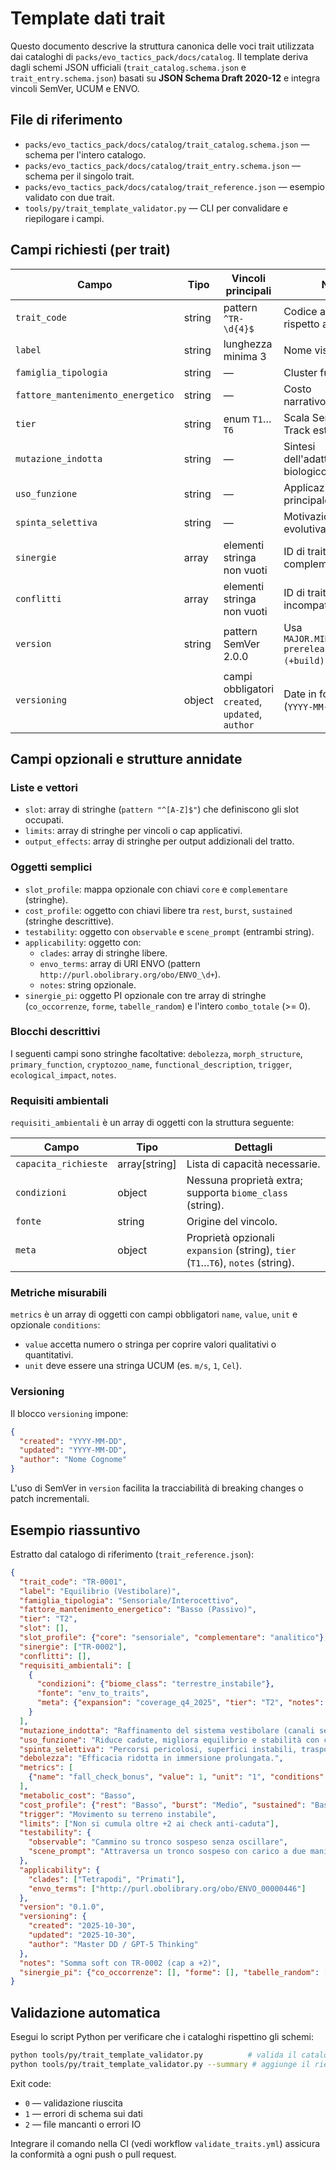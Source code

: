 # Template dati trait

Questo documento descrive la struttura canonica delle voci trait utilizzata dai cataloghi di
`packs/evo_tactics_pack/docs/catalog`. Il template deriva dagli schemi JSON ufficiali
(`trait_catalog.schema.json` e `trait_entry.schema.json`) basati su **JSON Schema Draft 2020-12** e
integra vincoli SemVer, UCUM e ENVO.

## File di riferimento

- `packs/evo_tactics_pack/docs/catalog/trait_catalog.schema.json` — schema per l'intero catalogo.
- `packs/evo_tactics_pack/docs/catalog/trait_entry.schema.json` — schema per il singolo trait.
- `packs/evo_tactics_pack/docs/catalog/trait_reference.json` — esempio validato con due trait.
- `tools/py/trait_template_validator.py` — CLI per convalidare e riepilogare i campi.

## Campi richiesti (per trait)

| Campo                    | Tipo     | Vincoli principali                                      | Note |
|--------------------------|----------|----------------------------------------------------------|------|
| `trait_code`             | string   | pattern `^TR-\d{4}$`                                    | Codice agnostico rispetto alla specie. |
| `label`                  | string   | lunghezza minima 3                                       | Nome visualizzato. |
| `famiglia_tipologia`     | string   | —                                                        | Cluster funzionale. |
| `fattore_mantenimento_energetico` | string | —                                                       | Costo narrativo/energetico. |
| `tier`                   | string   | enum `T1`…`T6`                                           | Scala Sentience Track estesa. |
| `mutazione_indotta`      | string   | —                                                        | Sintesi dell'adattamento biologico. |
| `uso_funzione`           | string   | —                                                        | Applicazione principale in gioco. |
| `spinta_selettiva`       | string   | —                                                        | Motivazione evolutiva o tattica. |
| `sinergie`               | array    | elementi stringa non vuoti                               | ID di trait complementari. |
| `conflitti`              | array    | elementi stringa non vuoti                               | ID di trait incompatibili. |
| `version`                | string   | pattern SemVer 2.0.0                                     | Usa `MAJOR.MINOR.PATCH(-prerelease)(+build)`. |
| `versioning`             | object   | campi obbligatori `created`, `updated`, `author`         | Date in formato ISO (`YYYY-MM-DD`). |

## Campi opzionali e strutture annidate

### Liste e vettori

- `slot`: array di stringhe (`pattern "^[A-Z]$"`) che definiscono gli slot occupati.
- `limits`: array di stringhe per vincoli o cap applicativi.
- `output_effects`: array di stringhe per output addizionali del tratto.

### Oggetti semplici

- `slot_profile`: mappa opzionale con chiavi `core` e `complementare` (stringhe).
- `cost_profile`: oggetto con chiavi libere tra `rest`, `burst`, `sustained` (stringhe descrittive).
- `testability`: oggetto con `observable` e `scene_prompt` (entrambi string).
- `applicability`: oggetto con:
  - `clades`: array di stringhe libere.
  - `envo_terms`: array di URI ENVO (pattern `http://purl.obolibrary.org/obo/ENVO_\d+`).
  - `notes`: string opzionale.
- `sinergie_pi`: oggetto PI opzionale con tre array di stringhe (`co_occorrenze`, `forme`,
  `tabelle_random`) e l'intero `combo_totale` (>= 0).

### Blocchi descrittivi

I seguenti campi sono stringhe facoltative: `debolezza`, `morph_structure`, `primary_function`,
`cryptozoo_name`, `functional_description`, `trigger`, `ecological_impact`, `notes`.

### Requisiti ambientali

`requisiti_ambientali` è un array di oggetti con la struttura seguente:

| Campo                 | Tipo          | Dettagli |
|-----------------------|---------------|----------|
| `capacita_richieste`  | array[string] | Lista di capacità necessarie. |
| `condizioni`          | object        | Nessuna proprietà extra; supporta `biome_class` (string). |
| `fonte`               | string        | Origine del vincolo. |
| `meta`                | object        | Proprietà opzionali `expansion` (string), `tier` (`T1`…`T6`), `notes` (string). |

### Metriche misurabili

`metrics` è un array di oggetti con campi obbligatori `name`, `value`, `unit` e opzionale
`conditions`:

- `value` accetta numero o stringa per coprire valori qualitativi o quantitativi.
- `unit` deve essere una stringa UCUM (es. `m/s`, `1`, `Cel`).

### Versioning

Il blocco `versioning` impone:

```json
{
  "created": "YYYY-MM-DD",
  "updated": "YYYY-MM-DD",
  "author": "Nome Cognome"
}
```

L'uso di SemVer in `version` facilita la tracciabilità di breaking changes o patch incrementali.

## Esempio riassuntivo

Estratto dal catalogo di riferimento (`trait_reference.json`):

```json
{
  "trait_code": "TR-0001",
  "label": "Equilibrio (Vestibolare)",
  "famiglia_tipologia": "Sensoriale/Interocettivo",
  "fattore_mantenimento_energetico": "Basso (Passivo)",
  "tier": "T2",
  "slot": [],
  "slot_profile": {"core": "sensoriale", "complementare": "analitico"},
  "sinergie": ["TR-0002"],
  "conflitti": [],
  "requisiti_ambientali": [
    {
      "condizioni": {"biome_class": "terrestre_instabile"},
      "fonte": "env_to_traits",
      "meta": {"expansion": "coverage_q4_2025", "tier": "T2", "notes": ""}
    }
  ],
  "mutazione_indotta": "Raffinamento del sistema vestibolare (canali semicircolari).",
  "uso_funzione": "Riduce cadute, migliora equilibrio e stabilità con carico.",
  "spinta_selettiva": "Percorsi pericolosi, superfici instabili, trasporto di carichi.",
  "debolezza": "Efficacia ridotta in immersione prolungata.",
  "metrics": [
    {"name": "fall_check_bonus", "value": 1, "unit": "1", "conditions": "terra|instabile"}
  ],
  "metabolic_cost": "Basso",
  "cost_profile": {"rest": "Basso", "burst": "Medio", "sustained": "Basso"},
  "trigger": "Movimento su terreno instabile",
  "limits": ["Non si cumula oltre +2 ai check anti-caduta"],
  "testability": {
    "observable": "Cammino su tronco sospeso senza oscillare",
    "scene_prompt": "Attraversa un tronco sospeso con carico a due mani"
  },
  "applicability": {
    "clades": ["Tetrapodi", "Primati"],
    "envo_terms": ["http://purl.obolibrary.org/obo/ENVO_00000446"]
  },
  "version": "0.1.0",
  "versioning": {
    "created": "2025-10-30",
    "updated": "2025-10-30",
    "author": "Master DD / GPT-5 Thinking"
  },
  "notes": "Somma soft con TR-0002 (cap a +2)",
  "sinergie_pi": {"co_occorrenze": [], "forme": [], "tabelle_random": [], "combo_totale": 1}
}
```

## Validazione automatica

Esegui lo script Python per verificare che i cataloghi rispettino gli schemi:

```bash
python tools/py/trait_template_validator.py          # valida il catalogo di riferimento
python tools/py/trait_template_validator.py --summary # aggiunge il riepilogo dei campi
```

Exit code:

- `0` — validazione riuscita
- `1` — errori di schema sui dati
- `2` — file mancanti o errori IO

Integrare il comando nella CI (vedi workflow `validate_traits.yml`) assicura la conformità a ogni
push o pull request.
